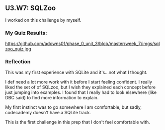 ## U3.W7: SQLZoo

I worked on this challenge by myself.



### My Quiz Results:
<!-- Include the link to your image (saved in the imgs folder) to display it inline. -->

https://github.com/adowns01/phase_0_unit_3/blob/master/week_7/imgs/sqlzoo_quiz.jpg




### Reflection

This was my first experience with SQLite and it's...not what I thought. 

I def need a lot more work with it before I start feeling confident. I really liked the set of of SQLzoo, but I wish they explained each concept before just jumping into examples. I found that I really had to look elsewhere (like DBC said) to find more information to explain. 

My first instinct was to go somewhere I am comfortable, but sadly, codecademy doesn't have a SQLite track. 

This is the first challenge in this prep that I don't feel comfortable with. 
